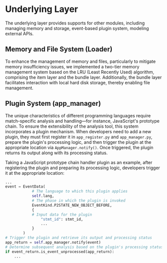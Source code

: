 # Underlying Layer

The underlying layer provides supports for other modules, including managing memory and storage, event-based plugin system, modeling external APIs.

## Memory and File System (Loader)

To enhance the management of memory and files, particularly to mitigate memory insufficiency issues, we implemented a two-tier memory management system based on the LRU (Least Recently Used) algorithm, comprising the item layer and the bundle layer. Additionally, the bundle layer facilitates interaction with local hard disk storage, thereby enabling file management.

## Plugin System (app_manager)

The unique characteristics of different programming languages require match-specific analysis and handling—for instance, JavaScript's prototype chain. To ensure the extensibility of the analysis tool, this system incorporates a plugin mechanism. When developers need to add a new plugin, they must first register it in `app_register.py` and `app_manager.py`, prepare the plugin's processing logic, and then trigger the plugin at the appropriate location via `AppManager.notify()`. Once triggered, the plugin returns its output along with its processing status.

Taking a JavaScript prototype chain handler plugin as an example, after registering the plugin and preparing its processing logic, developers trigger it at the appropriate location:

```python
...
event = EventData(
            # The language to which this plugin applies
            self.lang,
            # The phase in which the plugin is invoked
            EventKind.P2STATE_NEW_OBJECT_BEFORE,
            {
            # Input data for the plugin
                "stmt_id": stmt_id,
                ...
            }
        )
# Trigger the plugin and retrieve its output and processing status
app_return = self.app_manager.notify(event)
# Determine subsequent analysis based on the plugin's processing status
if event_return.is_event_unprocessed(app_return):
    ...
```
